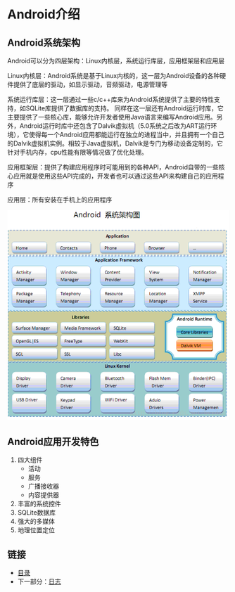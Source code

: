 # Android介绍

## Android系统架构

Android可以分为四层架构：Linux内核层，系统运行库层，应用框架层和应用层

Linux内核层：Android系统是基于Linux内核的，这一层为Android设备的各种硬件提供了底层的驱动，如显示驱动，音频驱动，电源管理等

系统运行库层：这一层通过一些c/c++库来为Android系统提供了主要的特性支持，如SQLite库提供了数据库的支持。
同样在这一层还有Android运行时库，它主要提供了一些核心库，能够允许开发者使用Java语言来编写Android应用。另外，Android运行时库中还包含了Dalvik虚拟机（5.0系统之后改为ART运行环境），它使得每一个Android应用都能运行在独立的进程当中，并且拥有一个自己的Dalvik虚拟机实例。相较于Java虚拟机，Dalvik是专门为移动设备定制的，它针对手机内存，cpu性能有限等情况做了优化处理。

应用框架层：提供了构建应用程序时可能用到的各种API，Android自带的一些核心应用就是使用这些API完成的，开发者也可以通过这些API来构建自己的应用程序

应用层：所有安装在手机上的应用程序

![an](imgs/an1.png)

## Android应用开发特色

1. 四大组件
    - 活动
    - 服务
    - 广播接收器
    - 内容提供器
2. 丰富的系统控件
3. SQLite数据库
4. 强大的多媒体
5. 地理位置定位


## 链接

- [目录](directory.md)
- 下一部分：[日志](log.md)
